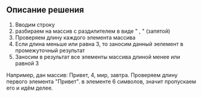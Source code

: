 ## Описание решения
1. Вводим строку
2. разбираем на массив с раздилителем в виде " , " (запятой)
3. Проверяем длину каждого элемента массива
4. Если длина меньше или равна 3, то заносим данный эелемент в промежуточный результат
5. Заносим в результат все элементы массива длиной менее или равной 3


Например, дан массив:
Привет, 4, мир, завтра. Проверяем длину первого элемента "Привет". в элементе 6 символов, значит пропускаем его и идём делее.